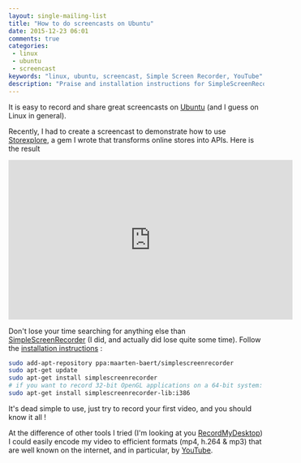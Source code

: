 ```yaml
---
layout: single-mailing-list
title: "How to do screencasts on Ubuntu"
date: 2015-12-23 06:01
comments: true
categories:
 - linux
 - ubuntu
 - screencast
keywords: "linux, ubuntu, screencast, Simple Screen Recorder, YouTube"
description: "Praise and installation instructions for SimpleScreenRecorder on Ubuntu"
---
```

It is easy to record and share great screencasts on [Ubuntu](http://www.ubuntu.com) (and I guess on Linux in general).

Recently, I had to create a screencast to demonstrate how to use [Storexplore](http://philou.github.io/storexplore/), a gem I wrote that transforms online stores into APIs. Here is the result

<iframe width="560" height="315" src="https://www.youtube.com/embed/O30xReGgdVU" frameborder="0" allowfullscreen></iframe>

Don't lose your time searching for anything else than [SimpleScreenRecorder](http://www.maartenbaert.be/simplescreenrecorder) (I did, and actually did lose quite some time). Follow the [installation instructions](http://www.maartenbaert.be/simplescreenrecorder/#download) :

```bash
sudo add-apt-repository ppa:maarten-baert/simplescreenrecorder
sudo apt-get update
sudo apt-get install simplescreenrecorder
# if you want to record 32-bit OpenGL applications on a 64-bit system:
sudo apt-get install simplescreenrecorder-lib:i386
```

It's dead simple to use, just try to record your first video, and you should know it all !

At the difference of other tools I tried (I'm looking at you [RecordMyDesktop](http://recordmydesktop.sourceforge.net/about.php)) I could easily encode my video to efficient formats (mp4, h.264 & mp3) that are well known on the internet, and in particular, by [YouTube](http://www.youtube.com).
